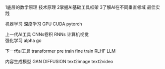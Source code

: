 1底层的数学原理 技术原理
2掌握AI基础工具框架
3了解AI在不同垂直领域 最佳实践

机器学习
深度学习
GPU CUDA
pytorch


上一代AI工具
CNNs卷积 RNNs
计算机视觉  
强化学习
alpha go

下一代ai工具
transformer
pre train fine train
RLHF 
LLM


内容生成模型
GAN
DIFFUSION
text2image
text2video